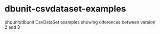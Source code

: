 # dbunit-csvdataset-examples
phpunit/dbunit CsvDataSet examples showing diferences between version 2 and 3

